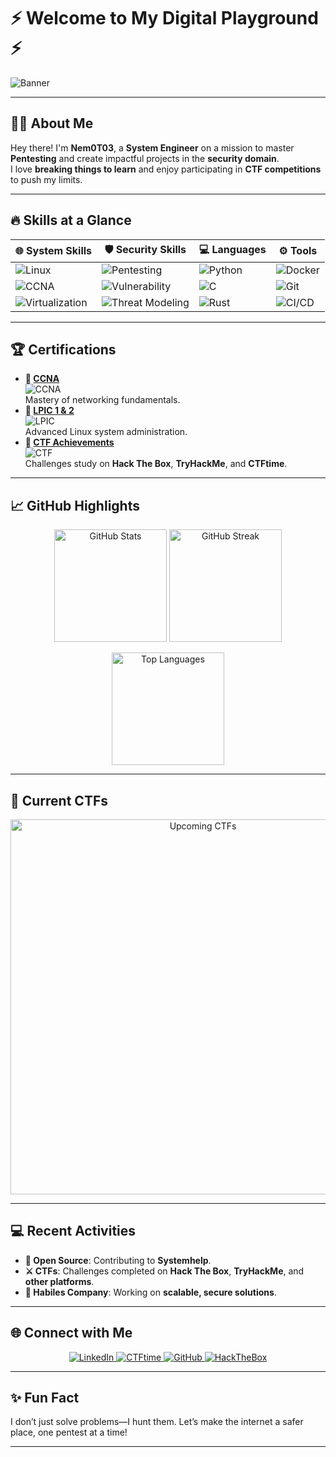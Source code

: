 # ⚡ Welcome to My Digital Playground ⚡  

![Banner](https://img.shields.io/badge/-Cybersecurity%20Enthusiast-black?style=for-the-badge&logo=hackthebox&logoColor=white)

---

## 🧑‍💻 About Me  
Hey there! I'm **Nem0T03**, a **System Engineer** on a mission to master **Pentesting** and create impactful projects in the **security domain**.  
I love **breaking things to learn** and enjoy participating in **CTF competitions** to push my limits.

---

## 🔥 Skills at a Glance

| 🌐 **System Skills**      | 🛡️ **Security Skills**        | 💻 **Languages**           | ⚙️ **Tools**            |
|---------------------------|-------------------------------|----------------------------|-------------------------|
| ![Linux](https://img.shields.io/badge/Linux-FCC624?style=flat-square&logo=linux&logoColor=white) | ![Pentesting](https://img.shields.io/badge/Pentesting-%234f4f4f?style=flat-square&logo=metasploit&logoColor=red) | ![Python](https://img.shields.io/badge/Python-3776AB?style=flat-square&logo=python&logoColor=white) | ![Docker](https://img.shields.io/badge/Docker-2496ED?style=flat-square&logo=docker&logoColor=white) |
| ![CCNA](https://img.shields.io/badge/CCNA-00A3E0?style=flat-square&logo=cisco&logoColor=white) | ![Vulnerability](https://img.shields.io/badge/Vulnerability%20Assessment-7DB3E6?style=flat-square&logo=acn&logoColor=white) | ![C](https://img.shields.io/badge/C-00599C?style=flat-square&logo=c&logoColor=white) | ![Git](https://img.shields.io/badge/Git-F05032?style=flat-square&logo=git&logoColor=white) |
| ![Virtualization](https://img.shields.io/badge/Virtualization-0095D6?style=flat-square&logo=vmware&logoColor=white) | ![Threat Modeling](https://img.shields.io/badge/Threat%20Modeling-D0C7D9?style=flat-square&logo=appveyor&logoColor=blue) | ![Rust](https://img.shields.io/badge/Rust-000000?style=flat-square&logo=rust&logoColor=white) | ![CI/CD](https://img.shields.io/badge/CICD-%23000000?style=flat-square&logo=gitlab&logoColor=white) |

---

## 🏆 Certifications  

- **💼 [CCNA](https://www.cisco.com/c/en/us/training-events/training-certifications/certifications.html)**  
  ![CCNA](https://img.shields.io/badge/CCNA-00A3E0?style=flat-square&logo=cisco&logoColor=white)  
  Mastery of networking fundamentals.  
- **🐧 [LPIC 1 & 2](https://www.lpi.org/our-certifications/)**  
  ![LPIC](https://img.shields.io/badge/LPIC%201%20&%202-0078D4?style=flat-square&logo=linux&logoColor=white)  
  Advanced Linux system administration.  
- **🏅 [CTF Achievements](https://ctftime.org/user/Nem0T03)**  
  ![CTF](https://img.shields.io/badge/CTF%20Achievements-FFA500?style=flat-square&logo=hackthebox&logoColor=white)  
  Challenges study on **Hack The Box**, **TryHackMe**, and **CTFtime**.

---

## 📈 GitHub Highlights  

<p align="center">
  <img src="https://github-readme-stats.vercel.app/api?username=Nem0T03&show_icons=true&theme=radical&count_private=true" alt="GitHub Stats" height="180px" />
  <img src="https://github-readme-streak-stats.herokuapp.com/?user=Nem0T03&theme=radical" alt="GitHub Streak" height="180px" />
</p>

<p align="center">
  <img src="https://github-readme-stats.vercel.app/api/top-langs/?username=Nem0T03&layout=compact&theme=radical" alt="Top Languages" height="180px" />
</p>

---

## 📅 Current CTFs

<p align="center">
  <img src="https://ctftime.org/api/v1/teams/upcoming/" alt="Upcoming CTFs" width="600"/>
</p>

---

## 💻 Recent Activities  

- **🌟 Open Source**: Contributing to **Systemhelp**.
- **⚔️ CTFs**: Challenges completed on **Hack The Box**, **TryHackMe**, and **other platforms**.
- **🚀 Habiles Company**: Working on **scalable, secure solutions**.

---

## 🌐 Connect with Me  

<p align="center">
  <a href="https://www.linkedin.com/in/nguy%E1%BB%85n-kim-b%C3%ACnh">
    <img src="https://img.shields.io/badge/-LinkedIn-blue?style=for-the-badge&logo=linkedin&logoColor=white" alt="LinkedIn">
  </a>
  <a href="https://ctftime.org/user/Nem0T03">
    <img src="https://img.shields.io/badge/-CTFtime-orange?style=for-the-badge&logo=protonmail&logoColor=white" alt="CTFtime">
  </a>
  <a href="https://github.com/Nem0T03">
    <img src="https://img.shields.io/badge/-GitHub-black?style=for-the-badge&logo=github&logoColor=white" alt="GitHub">
  </a>
  <a href="https://www.hackthebox.eu/">
    <img src="https://img.shields.io/badge/-HackTheBox-000?style=for-the-badge&logo=hackthebox&logoColor=white" alt="HackTheBox">
  </a>
</p>

---

## ✨ Fun Fact  
I don’t just solve problems—I hunt them. Let’s make the internet a safer place, one pentest at a time!  

---
